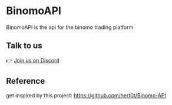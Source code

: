 # BinomoAPI
BinomoAPI is the api for the binomo trading platform

## Talk to us
👉 [Join us on Discord](https://discord.gg/p7YyFqSmAz)

## Reference
get inspired by this project: https://github.com/hert0t/Binomo-API
